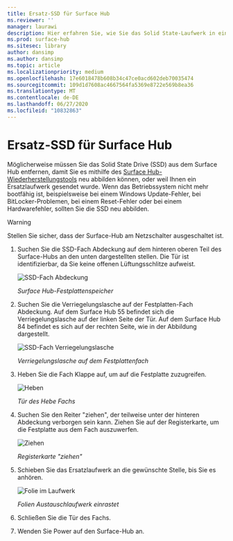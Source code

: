 ```yaml
---
title: Ersatz-SSD für Surface Hub
ms.reviewer: ''
manager: laurawi
description: Hier erfahren Sie, wie Sie das Solid State-Laufwerk in einem Surface-Hub ersetzen.
ms.prod: surface-hub
ms.sitesec: library
author: dansimp
ms.author: dansimp
ms.topic: article
ms.localizationpriority: medium
ms.openlocfilehash: 17e6018478b608b34c47ce0acd602deb70035474
ms.sourcegitcommit: 109d1d7608ac4667564fa5369e8722e569b8ea36
ms.translationtype: MT
ms.contentlocale: de-DE
ms.lasthandoff: 06/27/2020
ms.locfileid: "10832863"
---
```

# Ersatz-SSD für Surface Hub

Möglicherweise müssen Sie das Solid State Drive (SSD) aus dem Surface Hub entfernen, damit Sie es mithilfe des [Surface Hub-Wiederherstellungstools](surface-hub-recovery-tool.md) neu abbilden können, oder weil Ihnen ein Ersatzlaufwerk gesendet wurde. Wenn das Betriebssystem nicht mehr bootfähig ist, beispielsweise bei einem Windows Update-Fehler, bei BitLocker-Problemen, bei einem Reset-Fehler oder bei einem Hardwarefehler, sollten Sie die SSD neu abbilden. 


>[!WARNING]
>Stellen Sie sicher, dass der Surface-Hub am Netzschalter ausgeschaltet ist.

1. Suchen Sie die SSD-Fach Abdeckung auf dem hinteren oberen Teil des Surface-Hubs an den unten dargestellten stellen. Die Tür ist identifizierbar, da Sie keine offenen Lüftungsschlitze aufweist.

    ![SSD-Fach Abdeckung](images/ssd-location.png)

    *Surface Hub-Festplattenspeicher*

2. Suchen Sie die Verriegelungslasche auf der Festplatten-Fach Abdeckung. Auf dem Surface Hub 55 befindet sich die Verriegelungslasche auf der linken Seite der Tür. Auf dem Surface Hub 84 befindet es sich auf der rechten Seite, wie in der Abbildung dargestellt.

    ![SSD-Fach Verriegelungslasche](images/ssd-lock-tab.png)

    *Verriegelungslasche auf dem Festplattenfach*

3. Heben Sie die Fach Klappe auf, um auf die Festplatte zuzugreifen.

    ![Heben](images/ssd-lift-door.png)

    *Tür des Hebe Fachs*

4. Suchen Sie den Reiter "ziehen", der teilweise unter der hinteren Abdeckung verborgen sein kann. Ziehen Sie auf der Registerkarte, um die Festplatte aus dem Fach auszuwerfen.

    ![Ziehen](images/ssd-pull-tab.png)

    *Registerkarte "ziehen"*

5. Schieben Sie das Ersatzlaufwerk an die gewünschte Stelle, bis Sie es anhören.

    ![Folie im Laufwerk](images/ssd-click.png)
    
    *Folien Austauschlaufwerk einrastet*

6. Schließen Sie die Tür des Fachs.

7. Wenden Sie Power auf den Surface-Hub an.
